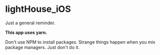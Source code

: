 # lightHouse_iOS

Just a general reminder.

<b>This app uses yarn.</b>

Don't use NPM to install packages. Strange things happen when you mix package managers. Just don't do it.
